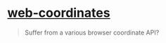 # [web-coordinates](https://swimyoung.github.io/web-coordinates/)

> Suffer from a various browser coordinate API?
